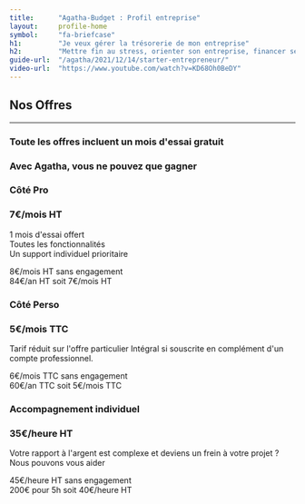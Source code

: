 ```yaml
---
title:      "Agatha-Budget : Profil entreprise"
layout:     profile-home
symbol:     "fa-briefcase"
h1:         "Je veux gérer la trésorerie de mon entreprise"
h2:         "Mettre fin au stress, orienter son entreprise, financer ses projets d'avenir"
guide-url:  "/agatha/2021/12/14/starter-entrepreneur/"
video-url:  "https://www.youtube.com/watch?v=KD68Oh0BeDY"
---
```


<div class="row">
    <div class="col-lg-12 text-center">
        <div class="section-heading">
            <h2>Nos Offres</h2>
            <hr>
            <h3>Toute les offres incluent un mois d'essai gratuit</h3>
            <h3>Avec Agatha, vous ne pouvez que gagner</h3>
        </div>
    </div>
</div>
<div class="row pricing">
    <div class="container-fluid">
        <div class="row col-md-8 col-md-offset-2">
            <div class="col-md-6">
                <div id="essentiel-pricing" class="feature-item">
                    <i class="icon-briefcase"></i>
                    <h3>Côté Pro</h3>
                    <h3>7€/mois HT</h3>
                    <p class="text-muted">
                        1 mois d'essai offert
                        <br/>Toutes les fonctionnalités
                        <br/>Un support individuel prioritaire
                    </p>
                    <p class="text-muted">8€/mois HT sans engagement
                        <br/>84€/an HT soit 7€/mois HT
                    </p>
                </div>
            </div>
            <div class="col-md-6">
                <div id="integral-pricing" class="feature-item">
                    <i class="icon-home icon-flipped"></i>
                    <h3>Côté Perso</h3>
                    <h3>5€/mois TTC</h3>
                    <p class="text-muted">
                        Tarif réduit sur l'offre particulier Intégral si souscrite en complément d'un compte professionnel.
                    </p>
                    <p class="text-muted">6€/mois TTC sans engagement
                        <br/>60€/an TTC soit 5€/mois TTC
                    </p>
                </div>
            </div>
        </div>
        <div class="row col-md-8 col-md-offset-2">
            <div class="col-md-12">
                <div id="faithfull-pricing" class="feature-item">
                    <i class="icon-compass text-primary"></i>
                    <h3>Accompagnement individuel</h3>
                    <h3>35€/heure HT </h3>
                    <p class="text-muted">Votre rapport à l'argent est complexe et deviens un frein à votre projet ? Nous pouvons vous aider</p>
                    <p class="text-muted">45€/heure HT sans engagement
                        <br/>200€ pour 5h soit 40€/heure HT
                    </p>
                </div>
            </div>
        </div>
    </div>
</div>